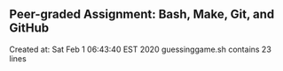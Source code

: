 ## Peer-graded Assignment: Bash, Make, Git, and GitHub
Created at: Sat Feb  1 06:43:40 EST 2020
guessinggame.sh contains 23 lines
